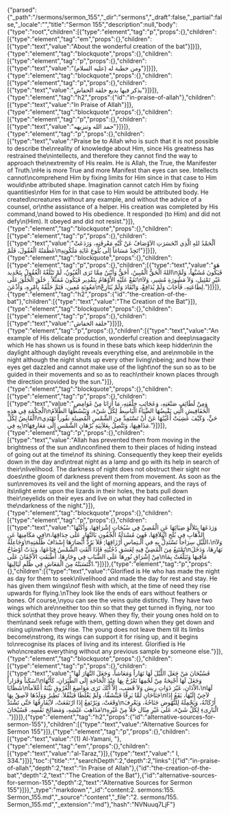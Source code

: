 {"parsed":{"_path":"/sermons/sermon_155","_dir":"sermons","_draft":false,"_partial":false,"_locale":"","title":"Sermon 155","description":null,"body":{"type":"root","children":[{"type":"element","tag":"p","props":{},"children":[{"type":"element","tag":"em","props":{},"children":[{"type":"text","value":"About the wonderful creation of the bat"}]}]},{"type":"element","tag":"blockquote","props":{},"children":[{"type":"element","tag":"p","props":{},"children":[{"type":"text","value":"ومن خطبة له (عليه السلام)"}]}]},{"type":"element","tag":"blockquote","props":{},"children":[{"type":"element","tag":"p","props":{},"children":[{"type":"text","value":"يذكر فيها بديع خلقة الخفاش"}]}]},{"type":"element","tag":"h2","props":{"id":"in-praise-of-allah"},"children":[{"type":"text","value":"In Praise of Allah"}]},{"type":"element","tag":"blockquote","props":{},"children":[{"type":"element","tag":"p","props":{},"children":[{"type":"text","value":"حمد الله وتنزيهه"}]}]},{"type":"element","tag":"p","props":{},"children":[{"type":"text","value":"Praise be to Allah who is such that it is not possible to describe the\nreality of knowledge about Him, since His greatness has restrained the\nintellects, and therefore they cannot find the way to approach the\nextremity of His realm. He is Allah, the True, the Manifester of Truth.\nHe is more True and more Manifest than eyes can see. Intellects cannot\ncomprehend Him by fixing limits for Him since in that case to Him would\nbe attributed shape. Imagination cannot catch Him by fixing quantities\nfor Him for in that case to Him would be attributed body. He created\ncreatures without any example, and without the advice of a counsel, or\nthe assistance of a helper. His creation was completed by His command,\nand bowed to His obedience. It responded (to Him) and did not defy\n(Him). It obeyed and did not resist."}]},{"type":"element","tag":"blockquote","props":{},"children":[{"type":"element","tag":"p","props":{},"children":[{"type":"text","value":"ألْحَمْدُ للهِ الَّذِي انْحَسَرَتِ الاَوْصَافُ عَنْ كُنْهِ مَعْرِفَتِهِ، وَرَدَعَتْ عَظَمَتُهُ الْعُقُولَ، فَلَمْ\nتَجِدْ مَسَاغاً إِلَى بُلُوغِ غَايَةِ مَلَكُوتِهِ!"}]}]},{"type":"element","tag":"blockquote","props":{},"children":[{"type":"element","tag":"p","props":{},"children":[{"type":"text","value":"هَوَ اللهُ الْحَقُّ الْمُبِينُ، أَحَقُّ وَأَبْيَنُ مِمَّا تَرَى الْعُيُونُ، لَمْ تَبْلُغْهُ الْعُقُولُ بِتَحْدِيد\nفَيَكُونَ مُشَبَّهاً، وَلَمْ تَقَعْ عَلَيْهِ الاْوْهَامُ بِتَقْدِير فَيَكُونَ مُمَثَّلاً . خَلَقَ الْخَلْقَ عَلَى\nغَيْرِ تَمْثِيل، وَلاَ مَشُورَةِ مُشِير، وَلاَ مَعُونَةِ مُعِين، فَتَمَّ خَلْقُهُ بِأَمْرِهِ، وَأَذْعَنَ\nلِطَاعَتِهِ، فَأَجَابَ وَلَمْ يُدَافِعْ، وَانْقَادَ وَلَمْ يُنَازِعْ."}]}]},{"type":"element","tag":"h2","props":{"id":"the-creation-of-the-bat"},"children":[{"type":"text","value":"The Creation of the Bat"}]},{"type":"element","tag":"blockquote","props":{},"children":[{"type":"element","tag":"p","props":{},"children":[{"type":"text","value":"خلقة الخفاش"}]}]},{"type":"element","tag":"p","props":{},"children":[{"type":"text","value":"An example of His delicate production, wonderful creation and deep\nsagacity which He has shown us is found in these bats which keep hidden\nin the daylight although daylight reveals everything else, and are\nmobile in the night although the night shuts up every other living\nbeing; and how their eyes get dazzled and cannot make use of the light\nof the sun so as to be guided in their movements and so as to reach\ntheir known places through the direction provided by the sun."}]},{"type":"element","tag":"blockquote","props":{},"children":[{"type":"element","tag":"p","props":{},"children":[{"type":"text","value":"وَمِنْ لَطَائِفِ صَنْعَتِهِ، وَعَجَائِبِ خِلْقَتِهِ، مَا أَرَانَا مِنْ غَوَامِضِ الْحِكْمَةِ فِي هذِهِ\nالْخَفَافِيشِ الَّتِي يَقْبِضُهَا الضِّيَاءُ الْبَاسِطُ لِكُلِّ شَيْء، وَيَبْسُطُهَا الظَّلاَمُ الْقَابِضُ لِكُلِّ\nحَيٍّ، وَكَيْفَ عَشِيَتْ أَعْيُنُهَا عَنْ أَنْ تَسْتَمِدَّ مِنَ الشَّمْسِ الْمُضِيئَةِ نقُوراً تَهْتَدِي بِهِ فِي\nمَذَاهِبِهَا، وَتَتَّصِلُ بِعَلاَنِيَةِ بُرْهَانِ الشَّمْسِ إِلَى مَعَارِفِهَا."}]}]},{"type":"element","tag":"p","props":{},"children":[{"type":"text","value":"Allah has prevented them from moving in the brightness of the sun and\nconfined them to their places of hiding instead of going out at the time\nof its shining. Consequently they keep their eyelids down in the day and\ntreat night as a lamp and go with its help in search of their\nlivelihood. The darkness of night does not obstruct their sight nor does\nthe gloom of darkness prevent them from movement. As soon as the sun\nremoves its veil and the light of morning appears, and the rays of its\nlight enter upon the lizards in their holes, the bats pull down their\neyelids on their eyes and live on what they had collected in the\ndarkness of the night."}]},{"type":"element","tag":"blockquote","props":{},"children":[{"type":"element","tag":"p","props":{},"children":[{"type":"text","value":"وَرَدَعَهَا بِتَلاَلُؤِ ضِيَائِهَا عَنِ الْمُضِيِّ فِي سُبُحَاتِ إِشْرَاقِهَا، وَأَكَنَّهَا فِي مَكَامِنِهَا عَنِ\nالذَّهَابِ فِى بُلَجِ ائْتِلاَقِهَا، فَهِيَ مُسْدَلَةُ الْجُفُونِ بَالنَّهَارِ عَلَى حِدَاقِهَا، وَجَاعِلَةُ\nاللَّيْلِ سِرَاجاً تَسْتَدِلُّ بِهِ في الْـتِماسِ أَرْزَاقِهَا; فَلاَ يَرُدُّ أَبْصَارَهَا إِسْدَافُ ظُلْمَتِهِ،\nوَلاَ تَمْتَنِعُ مِنَ الْمُضِيِّ فِيهِ لِغَسَقِ دُجُنَّتِهِ فَإِذَا أَلْقَتِ الشَّمْسُ قِنَاعَهَا، وَبَدَتْ أَوْضَاحُ\nنَهَارِهَا، وَدَخَلَ مِنْ إِشْرَاقِ نُورِهَا عَلَى الضِّبَابِ فِي وِجَارِهَا، أَطْبَقَتِ الاْجْفَانَ عَلَى\nمَآقِيهَا وَتَبَلَّغَتْ بِمَا اكْتَسَبَتْهُ مِنَ الْمَعَاشِ فِي ظُلَمِ لَيَالِيهَا."}]}]},{"type":"element","tag":"p","props":{},"children":[{"type":"text","value":"Glorified is He who has made the night as day for them to seek\nlivelihood and made the day for rest and stay. He has given them wings\nof flesh with which, at the time of need they rise upwards for flying.\nThey look like the ends of ears without feathers or bones. Of course,\nyou can see the veins quite distinctly. They have two wings which are\nneither too thin so that they get turned in flying, nor too thick so\nthat they prove heavy. When they fly, their young ones hold on to them\nand seek refuge with them, getting down when they get down and rising up\nwhen they rise. The young does not leave them till its limbs become\nstrong, its wings can support it for rising up, and it begins to\nrecognise its places of living and its interest. Glorified is He who\ncreates everything without any previous sample by someone else."}]},{"type":"element","tag":"blockquote","props":{},"children":[{"type":"element","tag":"p","props":{},"children":[{"type":"text","value":"فَسُبْحَانَ مَنْ جَعَلَ اللَّيْلَ لَهَا نَهَاراً وَمَعَاشاً، وَجَعَلَ النَّهَارَ لَهَا سَكَناً وَقَرَاراً!\nوَجَعَلَ لَهَا أَجْنِحَةً مِنْ لَحْمِهَا تَعْرُجُ بِهَا عِنْدَ الْحَاجَةِ إِلَى الطَّيَرَانِ، كَأَنَّهَا شَظَايَا\nالاْذَانِ، غَيْرَ ذَوَاتِ رِيش وَلاَ قَصَب، إِلاَّ أَنَّكَ تَرَى مَوَاضِعَ الْعُرُوقِ بَيِّنَةً أَعْلاَماً،\nلَهَا جَنَاحَانِ لَمَّا يَرِقَّا فَيَنْشَقَّا، وَلَمْ يَغْلُظَا فَيَثْقُلاَ. تَطِيرُ وَوَلَدُهَا لاَصِقٌ بِهَا\nلاَجِيٌ إِلَيْهَا، يَقَعُ إِذَا وَقَعَتْ، وَيَرْتَفِعُ إِذَا ارْتَفَعَتْ، لاَيُفَارِقُهَا حَتَّى تَشْتَدَّ\nأَرْكَانُهُ، وَيَحْمِلَهُ لِلنُّهُوضِ جَنَاحُهُ، وَيَعْرِفَ مَذَاهِبَ عَيْشِهِ، وَمَصَالِحَ نَفْسِهِ. فَسُبْحَانَ\nالْبَارِىءِ لِكُلِّ شَيْء، عَلَى غَيْرِ مِثَال خَلاَ مِنْ غَيْرِهِ ."}]}]},{"type":"element","tag":"h2","props":{"id":"alternative-sources-for-sermon-155"},"children":[{"type":"text","value":"Alternative Sources for Sermon 155"}]},{"type":"element","tag":"p","props":{},"children":[{"type":"text","value":"(1) Al-Yamani, "},{"type":"element","tag":"em","props":{},"children":[{"type":"text","value":"al-Taraz,"}]},{"type":"text","value":" I, 334."}]}],"toc":{"title":"","searchDepth":2,"depth":2,"links":[{"id":"in-praise-of-allah","depth":2,"text":"In Praise of Allah"},{"id":"the-creation-of-the-bat","depth":2,"text":"The Creation of the Bat"},{"id":"alternative-sources-for-sermon-155","depth":2,"text":"Alternative Sources for Sermon 155"}]}},"_type":"markdown","_id":"content:2. sermons:155. Sermon_155.md","_source":"content","_file":"2. sermons/155. Sermon_155.md","_extension":"md"},"hash":"NVNuuq7LjF"}